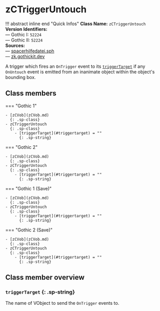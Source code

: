 # zCTriggerUntouch

!!! abstract inline end "Quick Infos"
    **Class Name:** `zCTriggerUntouch`<br/>
    **Version Identifiers:**<br />
    — Gothic I: `52224`<br/>
    — Gothic II: `52224`<br/>
    **Sources:**<br/>
    — [spacerhilfedatei.sph](https://wiki.worldofgothic.de/doku.php?id=spacer:hilfedatei)<br/>
    — [zk.gothickit.dev](https://zk.gothickit.dev/engine/objects/zCTriggerUntouch/)

A trigger which fires an `OnTrigger` event to its [`triggerTarget`](#triggertarget) if any `OnUntouch` event is emitted
from an inanimate object within the object's bounding box.

## Class members

=== "Gothic 1"

    - [zCVob](zCVob.md)
      {: .sp-class}
    - zCTriggerUntouch
      {: .sp-class}
        - [triggerTarget](#triggertarget) = ""
          {: .sp-string}

=== "Gothic 2"

    - [zCVob](zCVob.md)
      {: .sp-class}
    - zCTriggerUntouch
      {: .sp-class}
        - [triggerTarget](#triggertarget) = ""
          {: .sp-string}

=== "Gothic 1 (Save)"

    - [zCVob](zCVob.md)
      {: .sp-class}
    - zCTriggerUntouch
      {: .sp-class}
        - [triggerTarget](#triggertarget) = ""
          {: .sp-string}

=== "Gothic 2 (Save)"

    - [zCVob](zCVob.md)
      {: .sp-class}
    - zCTriggerUntouch
      {: .sp-class}
        - [triggerTarget](#triggertarget) = ""
          {: .sp-string}

## Class member overview

### `triggerTarget` {: .sp-string}

The name of VObject to send the `OnTrigger` events to.
